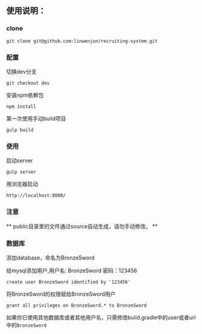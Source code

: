## 使用说明：

### clone

```
git clone git@github.com:linwenjun/recruiting-system.git
```

### 配置

切换dev分支

```
git checkout dev
```

安装npm依赖包

```
npm install
```

第一次使用手动build项目

```
gulp build
```

### 使用

启动server

```
gulp server
```

用浏览器启动

```
http://localhost:8080/
```

### 注意

** public目录里的文件通过source自动生成，请勿手动修改。 **

### 数据库

添加database，命名为BronzeSword

给mysql添加用户,用户名: BronzeSword 密码：123456

```
create user BronzeSword identified by '123456'
```

将BronzeSword的权限赋给BronzeSword用户

```
grant all privileges on BronzeSword.* to BronzeSword
```

如果你已使用其他数据库或者其他用户名，只需修改build.gradle中的user或者url中的`BronzeSword`
